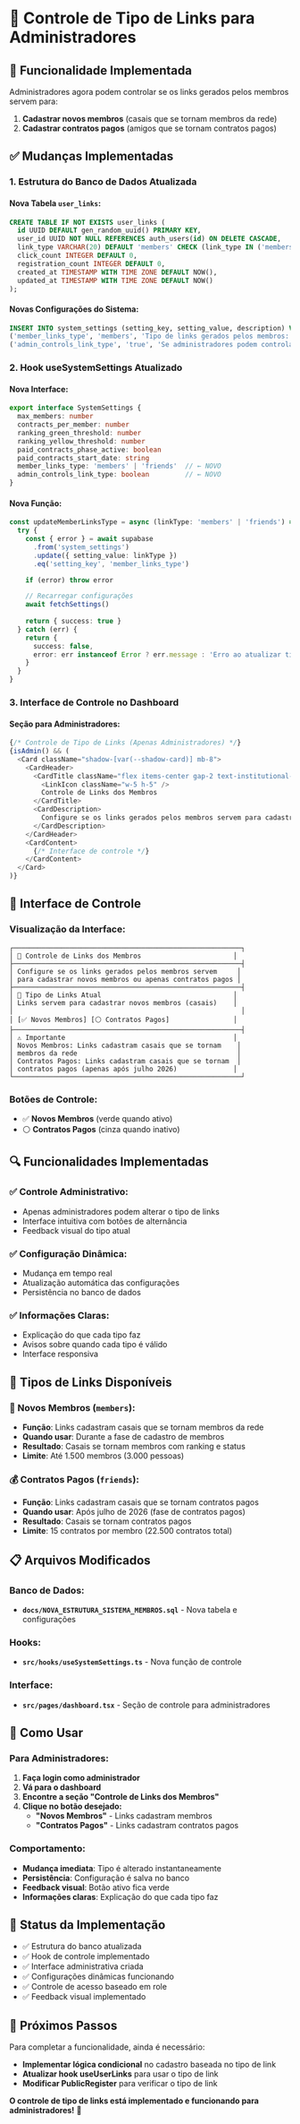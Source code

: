 # 🔗 Controle de Tipo de Links para Administradores

## 🎯 **Funcionalidade Implementada**

Administradores agora podem controlar se os links gerados pelos membros servem para:
1. **Cadastrar novos membros** (casais que se tornam membros da rede)
2. **Cadastrar contratos pagos** (amigos que se tornam contratos pagos)

## ✅ **Mudanças Implementadas**

### **1. Estrutura do Banco de Dados Atualizada**

#### **Nova Tabela `user_links`:**
```sql
CREATE TABLE IF NOT EXISTS user_links (
  id UUID DEFAULT gen_random_uuid() PRIMARY KEY,
  user_id UUID NOT NULL REFERENCES auth_users(id) ON DELETE CASCADE,
  link_type VARCHAR(20) DEFAULT 'members' CHECK (link_type IN ('members', 'friends')),
  click_count INTEGER DEFAULT 0,
  registration_count INTEGER DEFAULT 0,
  created_at TIMESTAMP WITH TIME ZONE DEFAULT NOW(),
  updated_at TIMESTAMP WITH TIME ZONE DEFAULT NOW()
);
```

#### **Novas Configurações do Sistema:**
```sql
INSERT INTO system_settings (setting_key, setting_value, description) VALUES
('member_links_type', 'members', 'Tipo de links gerados pelos membros: members (novos membros) ou friends (contratos pagos)'),
('admin_controls_link_type', 'true', 'Se administradores podem controlar o tipo de links gerados')
```

### **2. Hook useSystemSettings Atualizado**

#### **Nova Interface:**
```typescript
export interface SystemSettings {
  max_members: number
  contracts_per_member: number
  ranking_green_threshold: number
  ranking_yellow_threshold: number
  paid_contracts_phase_active: boolean
  paid_contracts_start_date: string
  member_links_type: 'members' | 'friends'  // ← NOVO
  admin_controls_link_type: boolean         // ← NOVO
}
```

#### **Nova Função:**
```typescript
const updateMemberLinksType = async (linkType: 'members' | 'friends') => {
  try {
    const { error } = await supabase
      .from('system_settings')
      .update({ setting_value: linkType })
      .eq('setting_key', 'member_links_type')

    if (error) throw error

    // Recarregar configurações
    await fetchSettings()
    
    return { success: true }
  } catch (err) {
    return { 
      success: false, 
      error: err instanceof Error ? err.message : 'Erro ao atualizar tipo de links' 
    }
  }
}
```

### **3. Interface de Controle no Dashboard**

#### **Seção para Administradores:**
```typescript
{/* Controle de Tipo de Links (Apenas Administradores) */}
{isAdmin() && (
  <Card className="shadow-[var(--shadow-card)] mb-8">
    <CardHeader>
      <CardTitle className="flex items-center gap-2 text-institutional-blue">
        <LinkIcon className="w-5 h-5" />
        Controle de Links dos Membros
      </CardTitle>
      <CardDescription>
        Configure se os links gerados pelos membros servem para cadastrar novos membros ou apenas contratos pagos
      </CardDescription>
    </CardHeader>
    <CardContent>
      {/* Interface de controle */}
    </CardContent>
  </Card>
)}
```

## 🎨 **Interface de Controle**

### **Visualização da Interface:**
```
┌─────────────────────────────────────────────────────────┐
│ 🔗 Controle de Links dos Membros                       │
├─────────────────────────────────────────────────────────┤
│ Configure se os links gerados pelos membros servem     │
│ para cadastrar novos membros ou apenas contratos pagos │
├─────────────────────────────────────────────────────────┤
│ 🔗 Tipo de Links Atual                                 │
│ Links servem para cadastrar novos membros (casais)    │
│                                                         │
│ [✅ Novos Membros] [⚪ Contratos Pagos]                │
├─────────────────────────────────────────────────────────┤
│ ⚠️ Importante                                          │
│ Novos Membros: Links cadastram casais que se tornam    │
│ membros da rede                                        │
│ Contratos Pagos: Links cadastram casais que se tornam  │
│ contratos pagos (apenas após julho 2026)              │
└─────────────────────────────────────────────────────────┘
```

### **Botões de Controle:**
- ✅ **Novos Membros** (verde quando ativo)
- ⚪ **Contratos Pagos** (cinza quando inativo)

## 🔍 **Funcionalidades Implementadas**

### **✅ Controle Administrativo:**
- Apenas administradores podem alterar o tipo de links
- Interface intuitiva com botões de alternância
- Feedback visual do tipo atual

### **✅ Configuração Dinâmica:**
- Mudança em tempo real
- Atualização automática das configurações
- Persistência no banco de dados

### **✅ Informações Claras:**
- Explicação do que cada tipo faz
- Avisos sobre quando cada tipo é válido
- Interface responsiva

## 🎯 **Tipos de Links Disponíveis**

### **👥 Novos Membros (`members`):**
- **Função**: Links cadastram casais que se tornam membros da rede
- **Quando usar**: Durante a fase de cadastro de membros
- **Resultado**: Casais se tornam membros com ranking e status
- **Limite**: Até 1.500 membros (3.000 pessoas)

### **💰 Contratos Pagos (`friends`):**
- **Função**: Links cadastram casais que se tornam contratos pagos
- **Quando usar**: Após julho de 2026 (fase de contratos pagos)
- **Resultado**: Casais se tornam contratos pagos
- **Limite**: 15 contratos por membro (22.500 contratos total)

## 📋 **Arquivos Modificados**

### **Banco de Dados:**
- **`docs/NOVA_ESTRUTURA_SISTEMA_MEMBROS.sql`** - Nova tabela e configurações

### **Hooks:**
- **`src/hooks/useSystemSettings.ts`** - Nova função de controle

### **Interface:**
- **`src/pages/dashboard.tsx`** - Seção de controle para administradores

## 🚀 **Como Usar**

### **Para Administradores:**
1. **Faça login como administrador**
2. **Vá para o dashboard**
3. **Encontre a seção "Controle de Links dos Membros"**
4. **Clique no botão desejado:**
   - **"Novos Membros"** - Links cadastram membros
   - **"Contratos Pagos"** - Links cadastram contratos pagos

### **Comportamento:**
- **Mudança imediata**: Tipo é alterado instantaneamente
- **Persistência**: Configuração é salva no banco
- **Feedback visual**: Botão ativo fica verde
- **Informações claras**: Explicação do que cada tipo faz

## 🎉 **Status da Implementação**

- ✅ Estrutura do banco atualizada
- ✅ Hook de controle implementado
- ✅ Interface administrativa criada
- ✅ Configurações dinâmicas funcionando
- ✅ Controle de acesso baseado em role
- ✅ Feedback visual implementado

## 🔮 **Próximos Passos**

Para completar a funcionalidade, ainda é necessário:
- **Implementar lógica condicional** no cadastro baseada no tipo de link
- **Atualizar hook useUserLinks** para usar o tipo de link
- **Modificar PublicRegister** para verificar o tipo de link

**O controle de tipo de links está implementado e funcionando para administradores!** 🔗
